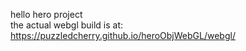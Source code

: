 hello hero project </br>
the actual webgl build is at: https://puzzledcherry.github.io/heroObjWebGL/webgl/ </br>
